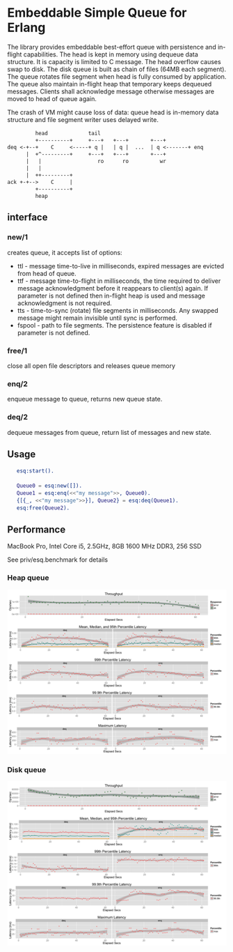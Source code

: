 # Embeddable Simple Queue for Erlang

The library provides embeddable best-effort queue with persistence and in-flight capabilities.
The head is kept in memory using dequeue data structure. It is capacity is limited to C message.
The head overflow causes swap to disk. The disk queue is built as chain of files (64MB each segment).
The queue rotates file segment when head is fully consumed by application. The queue also maintain 
in-flight heap that temporary keeps dequeued messages. Clients shall acknowledge message otherwise messages are moved to head of queue again. 

The crash of VM might cause loss of data: queue head is in-memory data structure and file segment writer uses delayed write.

```
         head             tail                                
         +----------+     +---+   +---+       +---+            
deq <-+--+    C     <-----+ q |   | q |  ...  | q <-------+ enq
      |  +^---------+     +---+   +---+       +---+            
      |   |                  ro      ro          wr            
      |   |                                                    
      |  ++---------+                                          
ack +-+-->    C     |                                          
         +----------+                                          
         heap                                                  
```

## interface

### new/1

creates queue, it accepts list of options:

* ttl - message time-to-live in milliseconds, expired messages are evicted from head of queue.
* ttf - message time-to-flight in milliseconds, the time required to deliver message acknowledgment before it reappears to client(s) again. If parameter is not defined then in-flight heap is used and message acknowledgment is not required.
* tts - time-to-sync (rotate) file segments in milliseconds. Any swapped message might remain invisible until sync is performed. 
* fspool - path to file segments. The persistence feature is disabled if parameter is not defined.

### free/1

close all open file descriptors and releases queue memory

### enq/2

enqueue message to queue, returns new queue state.

### deq/2

dequeue messages from queue, return list of messages and new state.

## Usage


```erlang
   esq:start(). 
   
   Queue0 = esq:new([]).
   Queue1 = esq:enq(<<"my message">>, Queue0).
   {[{_, <<"my message">>}], Queue2} = esq:deq(Queue1).
   esq:free(Queue2).
```

## Performance

   MacBook Pro, Intel Core i5, 2.5GHz, 8GB 1600 MHz DDR3, 256 SSD

   See priv/esq.benchmark for details

### Heap queue

   ![Heap queue performance](heap.png)

### Disk queue

   ![Heap queue performance](disk.png)

 



